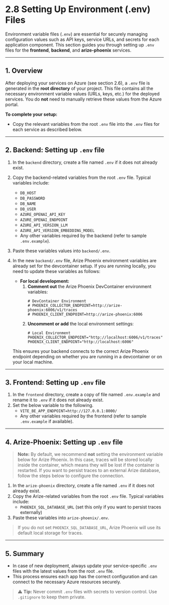 # 2.8 Setting Up Environment (.env) Files

Environment variable files (`.env`) are essential for securely managing configuration values such as API keys, service URLs, and secrets for each application component. This section guides you through setting up `.env` files for the **frontend**, **backend**, and **arize-phoenix** services.

---

## 1. Overview

After deploying your services on Azure (see section 2.6), a `.env` file is generated in the **root directory** of your project. This file contains all the necessary environment variable values (URLs, keys, etc.) for the deployed services. You do **not** need to manually retrieve these values from the Azure portal.

**To complete your setup:**
- Copy the relevant variables from the root `.env` file into the `.env` files for each service as described below.

---

## 2. Backend: Setting up `.env` file

1. In the `backend` directory, create a file named `.env` if it does not already exist.
2. Copy the backend-related variables from the root `.env` file. Typical variables include:
    - `DB_HOST`
    - `DB_PASSWORD`
    - `DB_NAME`
    - `DB_USER`
    - `AZURE_OPENAI_API_KEY`
    - `AZURE_OPENAI_ENDPOINT`
    - `AZURE_API_VERSION_LLM`
    - `AZURE_API_VERSION_EMBEDDING_MODEL`
    - Any other variables required by the backend (refer to sample `.env.example`).
3. Paste these variables values into `backend/.env`.
4. In the new `backend/.env` file, Arize Phoenix environment variables are already set for the devcontainer setup. If you are running locally, you need to update these variables as follows:

    - **For local development:**
      1. **Comment out** the Arize Phoenix DevContainer environment variables:
         ```env
         # DevContainer Environment
         # PHOENIX_COLLECTOR_ENDPOINT=http://arize-phoenix:6006/v1/traces
         # PHOENIX_CLIENT_ENDPOINT=http://arize-phoenix:6006
         ```
      2. **Uncomment or add** the local environment settings:
         ```env
         # Local Environment
         PHOENIX_COLLECTOR_ENDPOINT="http://localhost:6006/v1/traces"
         PHOENIX_CLIENT_ENDPOINT="http://localhost:6006"
         ```

    This ensures your backend connects to the correct Arize Phoenix endpoint depending on whether you are running in a devcontainer or on your local machine.

---

## 3. Frontend: Setting up `.env` file

1. In the `frontend` directory, create a copy of file named `.env.example` and rename it to `.env` if it does not already exist.
2. Set the below variable to the following.
    - `VITE_BE_APP_ENDPOINT=http://127.0.0.1:8000/`
    - Any other variables required by the frontend (refer to sample `.env.example` if available).

---

## 4. Arize-Phoenix: Setting up `.env` file

> **Note:** By default, we recommend **not** setting the environment variable below for Arize Phoenix. In this case, traces will be stored locally inside the container, which means they will be lost if the container is restarted. If you want to persist traces to an external Arize database, follow the steps below to configure the connection.

1. In the `arize-phoenix` directory, create a file named `.env` if it does not already exist.
2. Copy the Arize-related variables from the root `.env` file. Typical variables include:
    - `PHOENIX_SQL_DATABASE_URL` (set this only if you want to persist traces externally)
3. Paste these variables into `arize-phoenix/.env`.

> If you do not set `PHOENIX_SQL_DATABASE_URL`, Arize Phoenix will use its default local storage for traces.

---

## 5. Summary

- In case of new deployment, always update your service-specific `.env` files with the latest values from the root `.env` file.
- This process ensures each app has the correct configuration and can connect to the necessary Azure resources securely.

> ⚠️ **Tip:** Never commit `.env` files with secrets to version control. Use `.gitignore` to keep them private.
